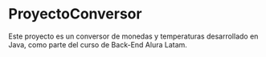 # ProyectoConversor
Este proyecto es un conversor de monedas y temperaturas desarrollado en Java, como parte del curso de Back-End Alura Latam.
